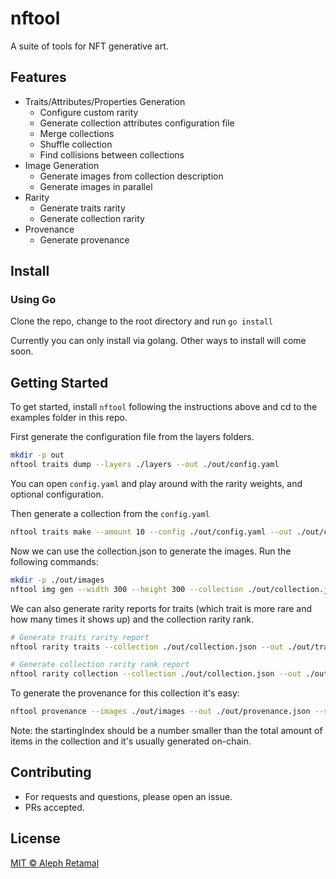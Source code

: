 # nftool

A suite of tools for NFT generative art.

## Features

* Traits/Attributes/Properties Generation
   * Configure custom rarity
   * Generate collection attributes configuration file
   * Merge collections
   * Shuffle collection
   * Find collisions between collections
* Image Generation
   * Generate images from collection description
   * Generate images in parallel
* Rarity
   * Generate traits rarity
   * Generate collection rarity
* Provenance
   * Generate provenance

## Install

### Using Go

Clone the repo, change to the root directory and run `go install`

Currently you can only install via golang. Other ways to install will come soon.

## Getting Started

To get started, install `nftool` following the instructions above and cd to the examples folder in this repo.

First generate the configuration file from the layers folders.

```sh
mkdir -p out
nftool traits dump --layers ./layers --out ./out/config.yaml
```

You can open `config.yaml` and play around with the rarity weights, and optional configuration.

Then generate a collection from the `config.yaml`

```sh
nftool traits make --amount 10 --config ./out/config.yaml --out ./out/collection.json
```

Now we can use the collection.json to generate the images. Run the following commands:

```sh
mkdir -p ./out/images
nftool img gen --width 300 --height 300 --collection ./out/collection.json --config ./out/config.yaml --out ./out/images
```

We can also generate rarity reports for traits (which trait is more rare and how many times it shows up) and the collection rarity rank.

```sh
# Generate traits rarity report
nftool rarity traits --collection ./out/collection.json --out ./out/traits_rarity.json

# Generate collection rarity rank report
nftool rarity collection --collection ./out/collection.json --out ./out/collection_rarity.json
```

To generate the provenance for this collection it's easy:

```sh
nftool provenance --images ./out/images --out ./out/provenance.json --startingIndex 2
```

Note: the startingIndex should be a number smaller than the total amount of items in the collection and it's usually generated on-chain.

## Contributing

* For requests and questions, please open an issue.
* PRs accepted.

## License

[MIT © Aleph Retamal](LICENSE)